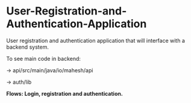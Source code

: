 # User-Registration-and-Authentication-Application
User registration and authentication application that will interface with a backend system.

To see main code in backend: 

-> api/src/main/java/io/mahesh/api

-> auth/lib

<b> Flows: Login, registration and authentication. </b>

